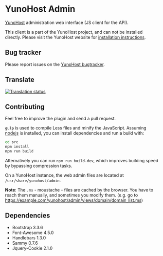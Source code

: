 # YunoHost Admin

[YunoHost](https://yunohost.org) administration web interface (JS client for the API).

This client is a part of the YunoHost project, and can not be installed directly. Please visit the YunoHost website for [installation instructions](https://yunohost.org/install).

## Bug tracker

Please report issues on the [YunoHost bugtracker](https://github.com/YunoHost/issues).

## Translate

[![Translation status](https://translate.yunohost.org/widgets/yunohost/-/287x66-white.png)](https://translate.yunohost.org/engage/yunohost/?utm_source=widget)

## Contributing

Feel free to improve the plugin and send a pull request.

`gulp` is used to compile Less files and minify the JavaScript. Assuming [nodejs](http://nodejs.org/) is installed, you can install dependencies and run a build with:

```sh
cd src
npm install
npm run build
```

Alternatively you can run `npm run build-dev`, which improves building speed by bypassing compression tasks.

On a YunoHost instance, the web admin files are located at `/usr/share/yunohost/admin`.

**Note:** The `.ms` - moustache - files are cached by the browser. You have to
reach them manually, and sometimes you modify them. (e.g. go to
https://example.com/yunohost/admin/views/domain/domain_list.ms)

## Dependencies

* Bootstrap 3.3.6
* Font-Awesome 4.5.0
* Handlebars 1.3.0
* Sammy 0.7.6
* Jquery-Cookie 2.1.0
